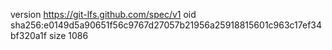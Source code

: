 version https://git-lfs.github.com/spec/v1
oid sha256:e0149d5a90651f56c9767d27057b21956a25918815601c963c17ef34bf320a1f
size 1086
